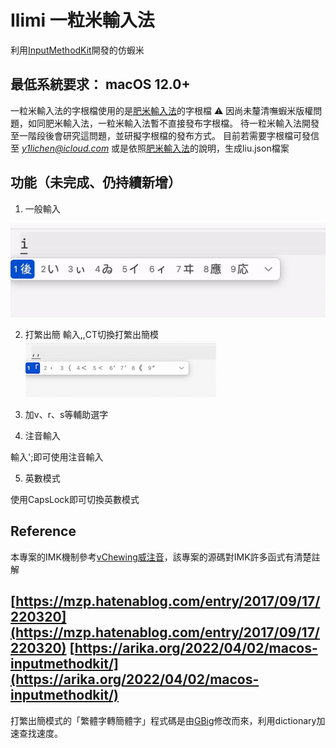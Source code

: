 # Ilimi 一粒米輸入法
利用[InputMethodKit](https://developer.apple.com/documentation/inputmethodkit)開發的仿蝦米

最低系統要求： macOS 12.0+
---

一粒米輸入法的字根檔使用的是[肥米輸入法](https://github.com/shadowjohn/UCL_LIU)的字根檔
⚠️ 因尚未釐清嘸蝦米版權問題，如同肥米輸入法，一粒米輸入法暫不直接發布字根檔。
待一粒米輸入法開發至一階段後會研究這問題，並研擬字根檔的發布方式。
目前若需要字根檔可發信至 *y1lichen@icloud.com* 或是依照[肥米輸入法](https://github.com/shadowjohn/UCL_LIU)的說明，生成liu.json檔案

## 功能（未完成、仍持續新增）

1. 一般輸入

![一般輸入](https://github.com/y1lichen/ilimi-inputmethod/blob/main/media/demo01.gif)

2. 打繁出簡
輸入,,CT切換打繁出簡模
![打繁出簡](https://github.com/y1lichen/ilimi-inputmethod/blob/main/media/demo02.gif)
 
3. 加v、r、s等輔助選字
4. 注音輸入

輸入';即可使用注音輸入

5. 英數模式

使用CapsLock即可切換英數模式


## Reference

本專案的IMK機制參考[vChewing威注音](https://vchewing.github.io/README.html)，該專案的源碼對IMK許多函式有清楚註解

[https://mzp.hatenablog.com/entry/2017/09/17/220320](https://mzp.hatenablog.com/entry/2017/09/17/220320)
[https://arika.org/2022/04/02/macos-inputmethodkit/](https://arika.org/2022/04/02/macos-inputmethodkit/)
---
打繁出簡模式的「繁體字轉簡體字」程式碼是由[GBig](https://github.com/RockfordWei/GBig)修改而來，利用dictionary加速查找速度。